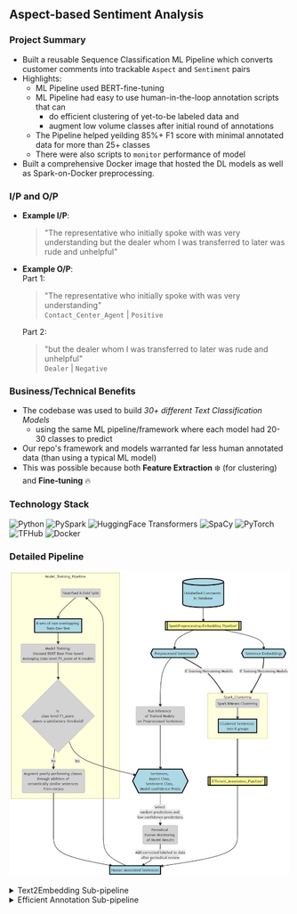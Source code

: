 ## Aspect-based Sentiment Analysis

### Project Summary

- Built a reusable Sequence Classification ML Pipeline which converts customer comments into trackable `Aspect` and `Sentiment` pairs
- Highlights:
    - ML Pipeline used BERT-fine-tuning  
    - ML Pipeline had easy to use human-in-the-loop annotation scripts that can 
        - do efficient clustering of yet-to-be labeled data and
        - augment low volume classes after initial round of annotations
    - The Pipeline helped yeilding 85%+ F1 score with minimal annotated data for more than 25+ classes
    - There were also scripts to `monitor` performance of model 
- Built a comprehensive Docker image that hosted the DL models as well as Spark-on-Docker preprocessing. 


### I/P and O/P

- **Example I/P**:
     > "The representative  who initially spoke with was very understanding but the dealer whom I was transferred to later was rude and unhelpful"
- **Example O/P**: <br>
  Part 1: <br>
     > "The representative who initially spoke with was very understanding" <br>
     > `Contact_Center_Agent` | `Positive` <br>
 
  Part 2: <br>
     > "but the dealer whom I was transferred to later was rude and unhelpful" <br>
     > `Dealer` | `Negative`


### Business/Technical Benefits


- The codebase was used to build *30+ different Text Classification Models*
    - using the same ML pipeline/framework where each model had 20-30 classes to predict 
- Our repo's framework and models warranted far less human annotated data (than using a typical ML model)
- This was possible because both **Feature Extraction** :snowflake: (for clustering) and **Fine-tuning** :fire:

### Technology Stack

 ![Python](https://img.shields.io/badge/-Python-green?style=for-the-badge=white) ![PySpark](https://img.shields.io/badge/-PySpark-green?style=for-the-badge=white) ![HuggingFace Transformers](https://img.shields.io/badge/-Transformers-blue?style=for-the-badge=white) ![SpaCy](https://img.shields.io/badge/-SpaCy-green?style=for-the-badge=white) ![PyTorch](https://img.shields.io/badge/-PyTorch-brown?style=for-the-badge=white) ![TFHub](https://img.shields.io/badge/-TFHub-green?style=for-the-badge=white)  ![Docker](https://img.shields.io/badge/-Docker-green?style=for-the-badge=white) 
 
### Detailed Pipeline

 ![](../images/proj1_full_pipeline.png)


  <details><summary> Text2Embedding Sub-pipeline</summary>
 
  ![sub-pipeline1](../images/proj1_spark_plus_embedding.png)

  </details>
  
   
   <details><summary> Efficient Annotation Sub-pipeline</summary>
 
  ![sub-pipeline1](../images/proj1_annotation_pipeline.png)
 
  </details>

